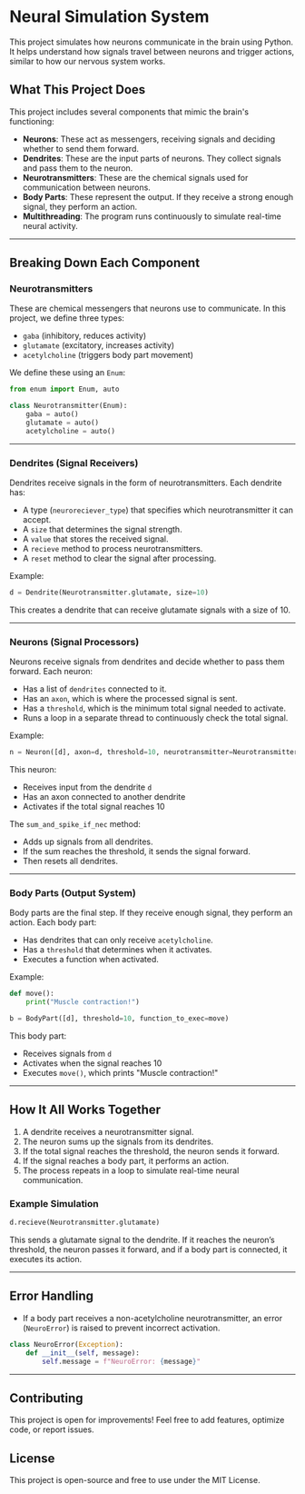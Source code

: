 # Neural Simulation System

This project simulates how neurons communicate in the brain using Python. It helps understand how signals travel between neurons and trigger actions, similar to how our nervous system works.

## What This Project Does
This project includes several components that mimic the brain's functioning:

- **Neurons**: These act as messengers, receiving signals and deciding whether to send them forward.
- **Dendrites**: These are the input parts of neurons. They collect signals and pass them to the neuron.
- **Neurotransmitters**: These are the chemical signals used for communication between neurons.
- **Body Parts**: These represent the output. If they receive a strong enough signal, they perform an action.
- **Multithreading**: The program runs continuously to simulate real-time neural activity.

---

## Breaking Down Each Component

### **Neurotransmitters**
These are chemical messengers that neurons use to communicate. In this project, we define three types:
- `gaba` (inhibitory, reduces activity)
- `glutamate` (excitatory, increases activity)
- `acetylcholine` (triggers body part movement)

We define these using an `Enum`:
```python
from enum import Enum, auto

class Neurotransmitter(Enum):
    gaba = auto()
    glutamate = auto()
    acetylcholine = auto()
```

---

### **Dendrites (Signal Receivers)**
Dendrites receive signals in the form of neurotransmitters. Each dendrite has:
- A type (`neuroreciever_type`) that specifies which neurotransmitter it can accept.
- A `size` that determines the signal strength.
- A `value` that stores the received signal.
- A `recieve` method to process neurotransmitters.
- A `reset` method to clear the signal after processing.

Example:
```python
d = Dendrite(Neurotransmitter.glutamate, size=10)
```
This creates a dendrite that can receive glutamate signals with a size of 10.

---

### **Neurons (Signal Processors)**
Neurons receive signals from dendrites and decide whether to pass them forward. Each neuron:
- Has a list of `dendrites` connected to it.
- Has an `axon`, which is where the processed signal is sent.
- Has a `threshold`, which is the minimum total signal needed to activate.
- Runs a loop in a separate thread to continuously check the total signal.

Example:
```python
n = Neuron([d], axon=d, threshold=10, neurotransmitter=Neurotransmitter.glutamate)
```
This neuron:
- Receives input from the dendrite `d`
- Has an axon connected to another dendrite
- Activates if the total signal reaches 10

The `sum_and_spike_if_nec` method:
- Adds up signals from all dendrites.
- If the sum reaches the threshold, it sends the signal forward.
- Then resets all dendrites.

---

### **Body Parts (Output System)**
Body parts are the final step. If they receive enough signal, they perform an action. Each body part:
- Has dendrites that can only receive `acetylcholine`.
- Has a `threshold` that determines when it activates.
- Executes a function when activated.

Example:
```python
def move():
    print("Muscle contraction!")

b = BodyPart([d], threshold=10, function_to_exec=move)
```
This body part:
- Receives signals from `d`
- Activates when the signal reaches 10
- Executes `move()`, which prints "Muscle contraction!"

---

## **How It All Works Together**
1. A dendrite receives a neurotransmitter signal.
2. The neuron sums up the signals from its dendrites.
3. If the total signal reaches the threshold, the neuron sends it forward.
4. If the signal reaches a body part, it performs an action.
5. The process repeats in a loop to simulate real-time neural communication.

### **Example Simulation**
```python
d.recieve(Neurotransmitter.glutamate)
```
This sends a glutamate signal to the dendrite. If it reaches the neuron’s threshold, the neuron passes it forward, and if a body part is connected, it executes its action.

---

## **Error Handling**
- If a body part receives a non-acetylcholine neurotransmitter, an error (`NeuroError`) is raised to prevent incorrect activation.

```python
class NeuroError(Exception):
    def __init__(self, message):
        self.message = f"NeuroError: {message}"
```

---

## **Contributing**
This project is open for improvements! Feel free to add features, optimize code, or report issues.

## **License**
This project is open-source and free to use under the MIT License.